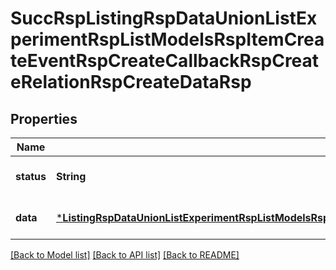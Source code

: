 # SuccRspListingRspDataUnionListExperimentRspListModelsRspItemCreateEventRspCreateCallbackRspCreateRelationRspCreateDataRsp


## Properties
Name | Type | Description | Notes
------------ | ------------- | ------------- | -------------
**status** | **String** |  | [default to nothing]
**data** | [***ListingRspDataUnionListExperimentRspListModelsRspItemCreateEventRspCreateCallbackRspCreateRelationRspCreateDataRsp**](ListingRspDataUnionListExperimentRspListModelsRspItemCreateEventRspCreateCallbackRspCreateRelationRspCreateDataRsp.md) |  | [default to nothing]


[[Back to Model list]](../README.md#models) [[Back to API list]](../README.md#api-endpoints) [[Back to README]](../README.md)



